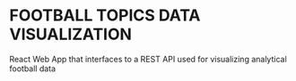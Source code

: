 # FOOTBALL TOPICS DATA VISUALIZATION

React Web App that interfaces to a REST API used for visualizing analytical football data
